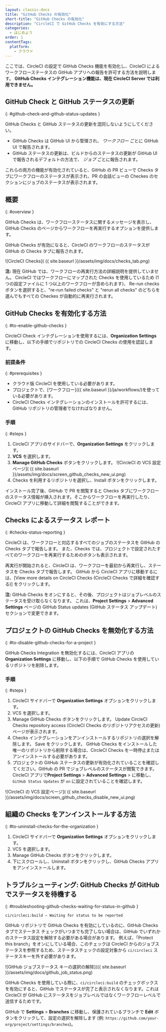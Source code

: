 ```yaml
---
layout: classic-docs
title: "GitHub Checks の有効化"
short-title: "GitHub Checks の有効化"
description: "CircleCI で GitHub Checks を有効にする方法"
categories:
  - はじめよう
order: 1
contentTags:
  platform:
    - クラウド
---
```


ここでは、CircleCI の設定で GitHub Checks 機能を有効化し、CircleCI によるワークフローステータスの GitHub アプリへの報告を許可する方法を説明します。 **GitHub Checks インテグレーション機能は、現在 CircleCI Server では利用できません。**

## GitHub Check と GitHub ステータスの更新
{: #github-check-and-github-status-updates }

GitHub Checks と GitHub ステータスの更新を混同しないようにしてください。

* GitHub Checks は GitHub UI から管理され、 _ワークフロー_ ごとに GitHub UI で報告されます。
* GitHub ステータスの更新は、ビルドからのステータスの更新が GitHub UI で報告されるデフォルトの方法で、 _ジョブ_ ごとに報告されます。

これらの両方の機能が有効化されていると、GitHub の PR ビューで Checks タブにワークフローのステータスが表示され、PR の会話ビューの Checkes のセクションにジョブのステータスが表示されます。

## 概要
{: #overview }

GitHub Checks は、ワークフローステータスに関するメッセージを表示し、GitHub Checks のページからワークフローを再実行するオプションを提供します。

GitHub Checks が有効になると、CircleCI のワークフローのステータスが GitHub の Checks タブに報告されます。

![CircleCI Checks]( {{ site.baseurl }}/assets/img/docs/checks_tab.png)

**注:** 現在 GitHub では、ワークフローの再実行方法の詳細説明を提供していません。 CircleCI ではワークフローにマップされた Checks を使用しているため (1 つの設定ファイルに 1 つ以上のワークフローが含められます)、 Re-run checks ボタンを選択すると、"re-run failed checks" と "rerun all checks" のどちらを選んでもすべての Checkes が自動的に再実行されます。

## GitHub Checks を有効化する方法
{: #to-enable-github-checks }

CircleCI Check インテグレーションを使用するには、**Organization Settings** に移動し、以下の手順でリポジトリでの CircleCI Checks の使用を認証します。

### 前提条件
{: #prerequisites }

- クラウド版 CircleCI を使用している必要があります。
- プロジェクトで、[ワークフロー]({{ site.baseurl }}/ja/workflows/)を使っている必要があります。
- CircleCI Checks インテグレーションのインストールを許可するには、GitHub リポジトリの管理者でなければなりません。

### 手順
{: #steps }

1. CircleCI アプリのサイドバーで、**Organization Settings** をクリックします。
2. **VCS** を選択します。
3. **Manage GitHub Checks** ボタンをクリックします。    ![CircleCI の VCS 設定ページ]( {{ site.baseurl }}/assets/img/docs/screen_github_checks_new_ui.png)
4. Checks を利用するリポジトリを選択し、Install ボタンをクリックします。

インストール完了後、GitHub で PR を閲覧すると Checks タブにワークフローのステータス情報が挿入されます。そこからワークフローを再実行したり、CircleCI アプリに移動して詳細を閲覧することができます。

## Checks によるステータス レポート
{: #checks-status-reporting }

CircleCI は、ワークフローと対応するすべてのジョブのステータスを GitHub の Checks タブで報告します。 また、Checks では、プロジェクトで設定されたすべてのワークフローを再実行するためのボタンも表示されます。

再実行が開始されると、CircleCI は、ワークフローを最初から再実行し、ステータスを Checks タブで報告します。 GitHub から CircleCI アプリに移動するには、[View more details on CircleCI Checks (CircleCI Checks で詳細を確認する)] をクリックします。

**注:** GitHub Checks をオンにすると、その後、プロジェクトはジョブレベルのステータスを受け取らなくなります。 これは、**Project Settings** > **Advanced Settings** ページの GitHub Status updates (GitHub ステータス アップデート) セクションで変更できます。

## プロジェクトの GitHub Checks を無効化する方法
{: #to-disable-github-checks-for-a-project }

GitHub Checks Integration を無効化するには、CircleCI アプリの **Organization Settings** に移動し、以下の手順で GitHub Checks を使用しているリポジトリを削除します。

### 手順
{: #steps }

1. CircleCI サイドバーで **Organization Settings** オプションをクリックします。
2. VCS を選択します。
3. Manage GitHub Checks ボタンをクリックします。 Update CircleCI Checks repository access (CircleCI Checks のリポジトリアクセスの更新) ページが表示されます。
4. Checks インテグレーションをアンインストールするリポジトリの選択を解除します。 Save をクリックします。 GitHub Checks をインストールした唯一のリポジトリから削除する場合は、CircleCI Checks を一時停止またはアンインストールする必要があります。
5. プロジェクトの GitHub ステータスの更新が有効化されていることを確認してください。GitHub の PR でジョブレベルのステータスが閲覧できます。CircleCI アプリで**Project Settings** > **Advanced Settings** > に移動し、`GitHub Status Updates` が `on` に設定されていることを確認します。

![CircleCI の VCS 設定ページ]( {{ site.baseurl }}/assets/img/docs/screen_github_checks_disable_new_ui.png)

## 組織の Checks をアンインストールする方法
{: #to-uninstall-checks-for-the-organization }

1. CircleCI サイドバーで **Organization Settings** オプションをクリックします。
2. VCS を選択します。
3. Manage GitHub Checks ボタンをクリックします。
4. 下にスクロールし、Uninstall ボタンをクリックし、GitHub Checks アプリをアンインストールします。


## トラブルシューティング: GitHub Checks が GitHub でステータスを待機する
{: #troubleshooting-github-checks-waiting-for-status-in-github }

`ci/circleci:build — Waiting for status to be reported`

GitHub リポジトリで GitHub Checks を有効にしているのに、GitHub Checks タブでステータス チェックがいつまでも完了しない場合は、GitHub でいずれかのステータス設定を解除する必要がある場合があります。 例えば、「Protect this branch」をオンにしている場合、このチェックは CircleCI からのジョブステータスを参照するため、ステータスチェックの設定対象から `ci/circleci` ステータスキーを外す必要があります。

![GitHub ジョブステータス キーの選択の解除]({{ site.baseurl }}/assets/img/docs/github_job_status.png)

GitHub Checks を使用している際に、`ci/circleci:build` のチェックボックスを有効にすると、GitHub でステータスが完了と表示されなくなります。これは CircleCI が GitHub にステータスをジョブレベルではなくワークフローレベルで送信するためです。

GitHub で **Settings** > **Branches** に移動し、保護されているブランチで **Edit** ボタンをクリックして、設定の選択を解除します (例: `https://github.com/your-org/project/settings/branches`)。


